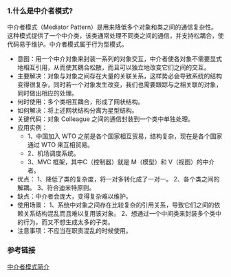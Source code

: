 ### 1.什么是中介者模式?
中介者模式（Mediator Pattern）是用来降低多个对象和类之间的通信复杂性。
这种模式提供了一个中介类，该类通常处理不同类之间的通信，并支持松耦合，使代码易于维护。中介者模式属于行为型模式。

* 意图：用一个中介对象来封装一系列的对象交互，中介者使各对象不需要显式地相互引用，从而使其耦合松散，而且可以独立地改变它们之间的交互。
* 主要解决：对象与对象之间存在大量的关联关系，这样势必会导致系统的结构变得很复杂，同时若一个对象发生改变，我们也需要跟踪与之相关联的对象，同时做出相应的处理。
* 何时使用：多个类相互耦合，形成了网状结构。
* 如何解决：将上述网状结构分离为星型结构。
* 关键代码：对象 Colleague 之间的通信封装到一个类中单独处理。
* 应用实例： 
  * 1、中国加入 WTO 之前是各个国家相互贸易，结构复杂，现在是各个国家通过 WTO 来互相贸易。
  * 2、机场调度系统。 
  * 3、MVC 框架，其中C（控制器）就是 M（模型）和 V（视图）的中介者。
* 优点： 1、降低了类的复杂度，将一对多转化成了一对一。 2、各个类之间的解耦。 3、符合迪米特原则。
* 缺点：中介者会庞大，变得复杂难以维护。
* 使用场景： 1、系统中对象之间存在比较复杂的引用关系，导致它们之间的依赖关系结构混乱而且难以复用该对象。 2、想通过一个中间类来封装多个类中的行为，而又不想生成太多的子类。
* 注意事项：不应当在职责混乱的时候使用。


### 参考链接
[中介者模式简介](https://www.runoob.com/design-pattern/mediator-pattern.html)
 
 
 
 
 
 
 
